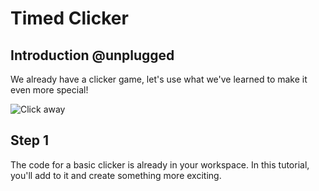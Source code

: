 # Timed Clicker

## Introduction @unplugged

We already have a clicker game, let's use what we've learned to make it even more special!

![Click away](/static/skillmaps/clicker/clicker-activity-3.gif "Click and buy bigger clickers" )

## Step 1
The code for a basic clicker is already in your workspace.  In this tutorial, you'll add to it and create something more exciting.


```blocks

```